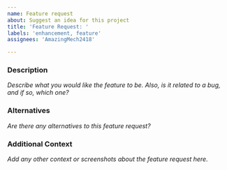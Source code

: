 ```yaml
---
name: Feature request
about: Suggest an idea for this project
title: 'Feature Request: '
labels: 'enhancement, feature'
assignees: 'AmazingMech2418'

---
```


### Description
_Describe what you would like the feature to be. Also, is it related to a bug, and if so, which one?_

### Alternatives
_Are there any alternatives to this feature request?_

### Additional Context
_Add any other context or screenshots about the feature request here._

